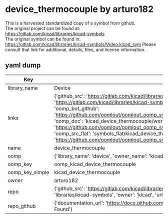 # device_thermocouple by arturo182  
This is a harvested standardized copy of a symbol from github.  
The original project can be found at:  
https://gitlab.com/kicad/libraries/kicad-symbols  
The original symbol can be found in:
https://gitlab.com/kicad/libraries/kicad-symbols/Video.kicad_sym
Please consult that link for additional, details, files, and license information.  
## yaml dump  
| Key | Value |  
| --- | --- |  
| library_name | Device |  
| links | {'github_src': 'https://gitlab.com/kicad/libraries/kicad-symbols/Video.kicad_sym', 'github_src_repo': 'https://gitlab.com/kicad/libraries/kicad-symbols', 'oomp_bot': 'kicad_device_thermocouple/working', 'oomp_bot_github': 'https://github.com/oomlout/oomlout_oomp_symbol_bot/tree/main/kicad_device_thermocouple/working', 'oomp_doc': 'kicad_device_thermocouple/working', 'oomp_doc_github': 'https://github.com/oomlout/oomlout_oomp_symbol_doc/tree/main/kicad_device_thermocouple/working', 'oomp_src_flat': 'symbols_flat/kicad_device_thermocouple/working', 'oomp_src_flat_github': 'https://github.com/oomlout/oomlout_oomp_symbol_src/tree/main/kicad_device_thermocouple/working'} |  
| name | device_thermocouple |  
| oomp | {'library_name': 'device', 'owner_name': 'kicad', 'symbol_name': 'device_thermocouple'} |  
| oomp_key | oomp_kicad_device_thermocouple |  
| oomp_key_simple | kicad_device_thermocouple |  
| owner | arturo182 |  
| repo | {'github_src': 'https://gitlab.com/kicad/libraries/kicad-symbols/Video.kicad_sym', 'name': 'libraries/kicad-symbols', 'owner': 'kicad', 'url': 'https://gitlab.com/kicad/libraries/kicad-symbols'} |  
| repo_github | {'documentation_url': 'https://docs.github.com/rest/repos/repos#get-a-repository', 'message': 'Not Found'} |  

